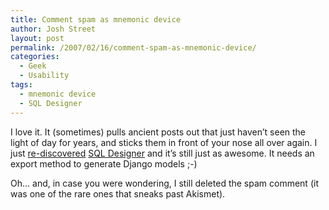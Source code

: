 ```yaml
---
title: Comment spam as mnemonic device
author: Josh Street
layout: post
permalink: /2007/02/16/comment-spam-as-mnemonic-device/
categories:
  - Geek
  - Usability
tags:
  - mnemonic device
  - SQL Designer
---
```

I love it. It (sometimes) pulls ancient posts out that just haven&#8217;t seen the light of day for years, and sticks them in front of your nose all over again. I just [re-discovered][1] [SQL Designer][2] and it&#8217;s still just as awesome. It needs an export method to generate Django models ;-)

Oh&#8230; and, in case you were wondering, I still deleted the spam comment (it was one of the rare ones that sneaks past Akismet).

 [1]: /blog/2005/10/24/www-sql-designer
 [2]: http://ondras.praha12.net/sql/demo/